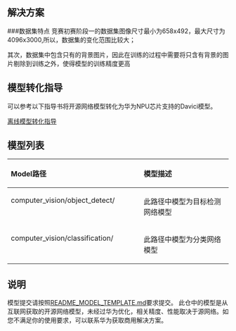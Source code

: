  ## 解决方案
 ###数据集特点
 竞赛初赛阶段一的数据集图像尺寸最小为658x492，最大尺寸为4096x3000,所以，数据集的变化范围比较大；
 
 其次，数据集中包含只有的背景图片，因此在训练的过程中需要将只含有背景的图片剔除到训练之外，使得模型的训练精度更高
 
 ## 模型转化指导
可以参考以下指导书将开源网络模型转化为华为NPU芯片支持的Davici模型。

[离线模型转化指导](https://ascend.github.io/ascenddk-private/doc/cn/mindstudio_opg/%E6%96%B0%E5%A2%9E%E8%87%AA%E5%AE%9A%E4%B9%89%E6%A8%A1%E5%9E%8B%E7%BB%84%E4%BB%B6.html)

## 模型列表<a name="section62083614491"></a>

<a name="table224171614494"></a>
<table><thead align="left"><tr id="row5243191618495"><th class="cellrowborder" valign="top" width="30%" id="mcps1.1.6.1.1"><p id="p1524371634910"><a name="p1524371634910"></a><a name="p1524371634910"></a>Model路径</p>
</th>
<th class="cellrowborder" valign="top" width="30%" id="mcps1.1.6.1.2"><p id="p82431216154918"><a name="p82431216154918"></a><a name="p82431216154918"></a>模型描述</p>
</th>
</th>

</tr>
</thead>
<tbody><tr id="row12243161634918"><td class="cellrowborder" valign="top" width="30%" headers="mcps1.1.6.1.1 "><p id="p324351654911">computer_vision/object_detect/</p>
</td>
<td class="cellrowborder" valign="top" width="30%" headers="mcps1.1.6.1.2 "><p id="p15243916204916">此路径中模型为目标检测网络模型</p>
</td>
</tr>
<tr id="row12243161634918"><td class="cellrowborder" valign="top" width="30%" headers="mcps1.1.6.1.1 "><p id="p324351654911">computer_vision/classification/</p>
</td>
<td class="cellrowborder" valign="top" width="30%" headers="mcps1.1.6.1.2 "><p id="p15243916204916">此路径中模型为分类网络模型</p>
</td>
</tr>
</tbody>
</table>

## 说明<a name="section5806355565"></a>

模型提交请按照[README_MODEL_TEMPLATE.md](README_MODEL_TEMPLATE.md)要求提交。
此仓中的模型是从互联网获取的开源网络模型，未经过华为优化，相关精度、性能取决于源网络。如您不满足你的使用要求，可以联系华为获取商用解决方案。
